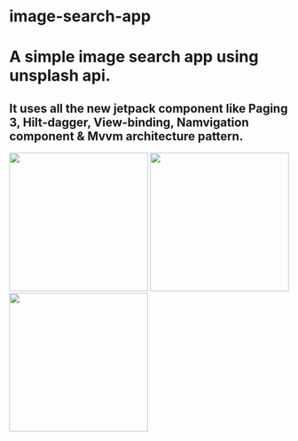 # image-search-app

# A simple image search app using unsplash api.

## It uses all the new jetpack component like Paging 3, Hilt-dagger, View-binding, Namvigation component & Mvvm architecture pattern.


 <img src="https://user-images.githubusercontent.com/39986507/114892898-cc663f00-9e2a-11eb-8938-c77710770e46.png" width="250">  <img src="https://user-images.githubusercontent.com/39986507/114892876-c83a2180-9e2a-11eb-8060-f02c297ebc58.png" width="250">   <img src="https://user-images.githubusercontent.com/39986507/114892898-cc663f00-9e2a-11eb-8938-c77710770e46.png" width="250">
